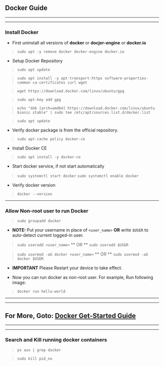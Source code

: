 ## Docker Guide

***

***

### Install Docker
* First uninstall all versions of **docker** or **docjer-engine** or **docker.io**

> `sudo apt -y remove docker docker-engine docker.io`


* Setup Docker Repository

> `sudo apt update`

> `sudo apt install -y apt-transport-https software-properties-common ca-certificates curl wget`

> `wget https://download.docker.com/linux/ubuntu/gpg `

> `sudo apt-key add gpg`

> `echo "deb [arch=amd64] https://download.docker.com/linux/ubuntu bionic stable" | sudo tee /etc/apt/sources.list.d/docker.list`

> `sudo apt update`


* Verify docker package is from the official repository.

> `sudo apt-cache policy docker-ce`


* Install Docker CE

> `sudo apt install -y docker-ce`


* Start docker service, if not start automatically

> `sudo systemctl start docker`
> `sudo systemctl enable docker`


* Verify docker version

> `docker --version`



***

### Allow Non-root user to run Docker
> `sudo groupadd docker`

* **NOTE:** Put your username in place of `<user_name>` **OR** write `$USER` to auto-detect current logged-in user.

> `sudo useradd <user_name>`
** OR **
> `sudo useradd $USER`

> `sudo usermod -aG docker <user_name>`
** OR **
> `sudo usermod -aG docker $USER`

* **IMPORTANT** Please Restart your device to take effect.

* Now you can run docker as non-root user. For example, Run following image:

> `docker run hello-world`


***
***

## For More, Goto: [Docker Get-Started Guide](https://docs.docker.com/get-started/) 


***
***

### Search and Kill running docker containers

> `ps aux | grep docker`

> `sudo kill pid_no`

